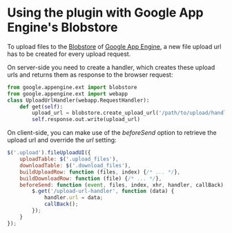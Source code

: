 # Using the plugin with Google App Engine's Blobstore

To upload files to the [Blobstore](http://code.google.com/appengine/docs/python/blobstore/) of [Google App Engine](http://code.google.com/appengine/), a new file upload url has to be created for every upload request.

On server-side you need to create a handler, which creates these upload urls and returns them as response to the browser request:
```py
from google.appengine.ext import blobstore
from google.appengine.ext import webapp
class UploadUrlHandler(webapp.RequestHandler):
    def get(self):
        upload_url = blobstore.create_upload_url('/path/to/upload/handler')
        self.response.out.write(upload_url)
```

On client-side, you can make use of the *beforeSend* option to retrieve the upload url and override the *url* setting:
```js
$('.upload').fileUploadUI({
    uploadTable: $('.upload_files'),
    downloadTable: $('.download_files'),
    buildUploadRow: function (files, index) {/* ... */},
    buildDownloadRow: function (file) {/* ... */},
    beforeSend: function (event, files, index, xhr, handler, callBack) {
        $.get('/upload-url-handler', function (data) {
            handler.url = data;
            callBack();
        });
    }
});
```
